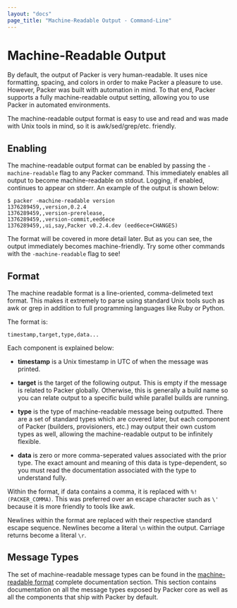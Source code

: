 ```yaml
---
layout: "docs"
page_title: "Machine-Readable Output - Command-Line"
---
```


# Machine-Readable Output

By default, the output of Packer is very human-readable. It uses nice
formatting, spacing, and colors in order to make Packer a pleasure to use.
However, Packer was built with automation in mind. To that end, Packer
supports a fully machine-readable output setting, allowing you to use
Packer in automated environments.

The machine-readable output format is easy to use and read and was made
with Unix tools in mind, so it is awk/sed/grep/etc. friendly.

## Enabling

The machine-readable output format can be enabled by passing the
`-machine-readable` flag to any Packer command. This immediately enables
all output to become machine-readable on stdout. Logging, if enabled,
continues to appear on stderr. An example of the output is shown
below:

```
$ packer -machine-readable version
1376289459,,version,0.2.4
1376289459,,version-prerelease,
1376289459,,version-commit,eed6ece
1376289459,,ui,say,Packer v0.2.4.dev (eed6ece+CHANGES)
```

The format will be covered in more detail later. But as you can see,
the output immediately becomes machine-friendly. Try some other commands
with the `-machine-readable` flag to see!

## Format

The machine readable format is a line-oriented, comma-delimeted text
format. This makes it extremely to parse using standard Unix tools such
as awk or grep in addition to full programming languages like Ruby or
Python.

The format is:

```
timestamp,target,type,data...
```

Each component is explained below:

* **timestamp** is a Unix timestamp in UTC of when the message was
  printed.

* **target** is the target of the following output. This is empty if
  the message is related to Packer globally. Otherwise, this is generally
  a build name so you can relate output to a specific build while parallel
  builds are running.

* **type** is the type of machine-readable message being outputted. There
  are a set of standard types which are covered later, but each component
  of Packer (builders, provisioners, etc.) may output their own custom types
  as well, allowing the machine-readable output to be infinitely flexible.

* **data** is zero or more comma-seperated values associated with the prior
  type. The exact amount and meaning of this data is type-dependent, so you
  must read the documentation associated with the type to understand fully.

Within the format, if data contains a comma, it is replaced with
`%!(PACKER_COMMA)`. This was preferred over an escape character such as
`\'` because it is more friendly to tools like awk.

Newlines within the format are replaced with their respective standard
escape sequence. Newlines become a literal `\n` within the output. Carriage
returns become a literal `\r`.

## Message Types

The set of machine-readable message types can be found in the
[machine-readable format](/docs/machine-readable/index.html)
complete documentation section. This section contains documentation
on all the message types exposed by Packer core as well as all the
components that ship with Packer by default.
